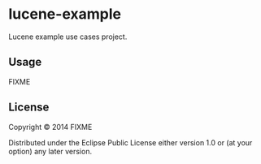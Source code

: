 # lucene-example

Lucene example use cases project.

## Usage

FIXME

## License

Copyright © 2014 FIXME

Distributed under the Eclipse Public License either version 1.0 or (at
your option) any later version.
